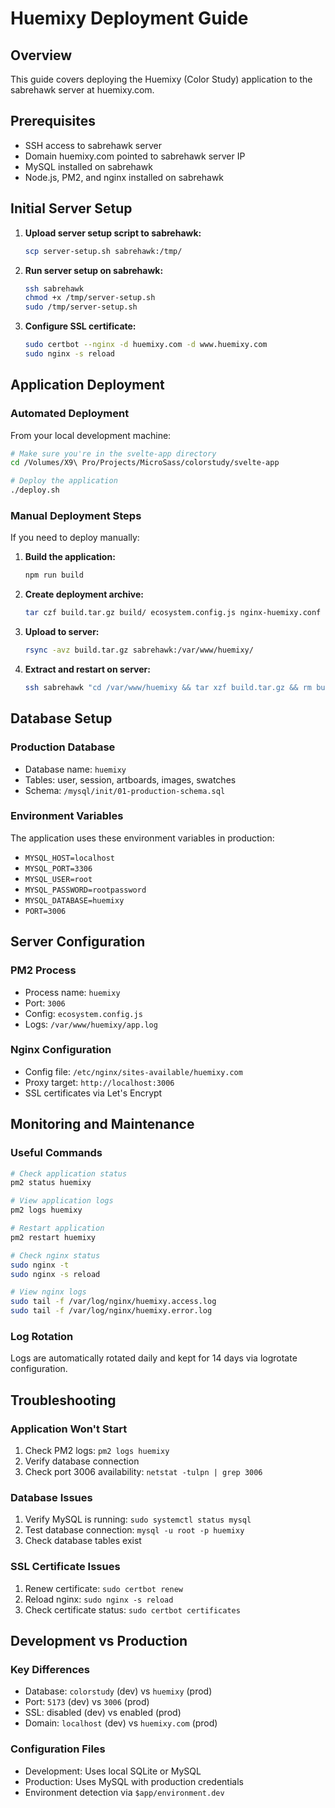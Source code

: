 # Huemixy Deployment Guide

## Overview
This guide covers deploying the Huemixy (Color Study) application to the sabrehawk server at huemixy.com.

## Prerequisites
- SSH access to sabrehawk server
- Domain huemixy.com pointed to sabrehawk server IP
- MySQL installed on sabrehawk
- Node.js, PM2, and nginx installed on sabrehawk

## Initial Server Setup

1. **Upload server setup script to sabrehawk:**
   ```bash
   scp server-setup.sh sabrehawk:/tmp/
   ```

2. **Run server setup on sabrehawk:**
   ```bash
   ssh sabrehawk
   chmod +x /tmp/server-setup.sh
   sudo /tmp/server-setup.sh
   ```

3. **Configure SSL certificate:**
   ```bash
   sudo certbot --nginx -d huemixy.com -d www.huemixy.com
   sudo nginx -s reload
   ```

## Application Deployment

### Automated Deployment
From your local development machine:

```bash
# Make sure you're in the svelte-app directory
cd /Volumes/X9\ Pro/Projects/MicroSass/colorstudy/svelte-app

# Deploy the application
./deploy.sh
```

### Manual Deployment Steps
If you need to deploy manually:

1. **Build the application:**
   ```bash
   npm run build
   ```

2. **Create deployment archive:**
   ```bash
   tar czf build.tar.gz build/ ecosystem.config.js nginx-huemixy.conf mysql/
   ```

3. **Upload to server:**
   ```bash
   rsync -avz build.tar.gz sabrehawk:/var/www/huemixy/
   ```

4. **Extract and restart on server:**
   ```bash
   ssh sabrehawk "cd /var/www/huemixy && tar xzf build.tar.gz && rm build.tar.gz && pm2 restart huemixy"
   ```

## Database Setup

### Production Database
- Database name: `huemixy`
- Tables: user, session, artboards, images, swatches
- Schema: `/mysql/init/01-production-schema.sql`

### Environment Variables
The application uses these environment variables in production:
- `MYSQL_HOST=localhost`
- `MYSQL_PORT=3306`
- `MYSQL_USER=root`
- `MYSQL_PASSWORD=rootpassword`
- `MYSQL_DATABASE=huemixy`
- `PORT=3006`

## Server Configuration

### PM2 Process
- Process name: `huemixy`
- Port: `3006`
- Config: `ecosystem.config.js`
- Logs: `/var/www/huemixy/app.log`

### Nginx Configuration
- Config file: `/etc/nginx/sites-available/huemixy.com`
- Proxy target: `http://localhost:3006`
- SSL certificates via Let's Encrypt

## Monitoring and Maintenance

### Useful Commands
```bash
# Check application status
pm2 status huemixy

# View application logs
pm2 logs huemixy

# Restart application
pm2 restart huemixy

# Check nginx status
sudo nginx -t
sudo nginx -s reload

# View nginx logs
sudo tail -f /var/log/nginx/huemixy.access.log
sudo tail -f /var/log/nginx/huemixy.error.log
```

### Log Rotation
Logs are automatically rotated daily and kept for 14 days via logrotate configuration.

## Troubleshooting

### Application Won't Start
1. Check PM2 logs: `pm2 logs huemixy`
2. Verify database connection
3. Check port 3006 availability: `netstat -tulpn | grep 3006`

### Database Issues
1. Verify MySQL is running: `sudo systemctl status mysql`
2. Test database connection: `mysql -u root -p huemixy`
3. Check database tables exist

### SSL Certificate Issues
1. Renew certificate: `sudo certbot renew`
2. Reload nginx: `sudo nginx -s reload`
3. Check certificate status: `sudo certbot certificates`

## Development vs Production

### Key Differences
- Database: `colorstudy` (dev) vs `huemixy` (prod)
- Port: `5173` (dev) vs `3006` (prod)
- SSL: disabled (dev) vs enabled (prod)
- Domain: `localhost` (dev) vs `huemixy.com` (prod)

### Configuration Files
- Development: Uses local SQLite or MySQL
- Production: Uses MySQL with production credentials
- Environment detection via `$app/environment.dev`